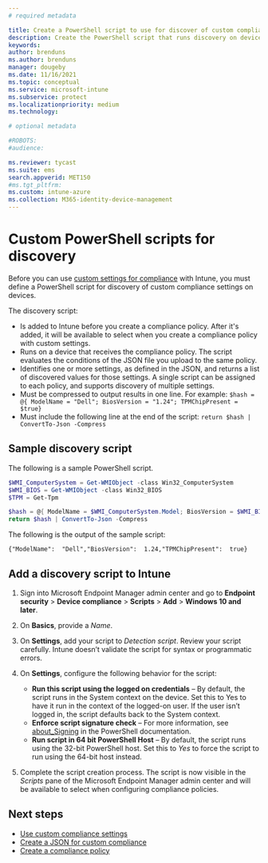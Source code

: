 ```yaml
---
# required metadata

title: Create a PowerShell script to use for discover of custom compliance settings in Microsoft Intune
description: Create the PowerShell script that runs discovery on devices that receive device compliance policies for custom settings in Intune.
keywords:
author: brenduns
ms.author: brenduns
manager: dougeby
ms.date: 11/16/2021
ms.topic: conceptual
ms.service: microsoft-intune
ms.subservice: protect
ms.localizationpriority: medium
ms.technology:

# optional metadata

#ROBOTS:
#audience:

ms.reviewer: tycast
ms.suite: ems
search.appverid: MET150
#ms.tgt_pltfrm:
ms.custom: intune-azure
ms.collection: M365-identity-device-management
---
```


# Custom PowerShell scripts for discovery

Before you can use [custom settings for compliance](../protect/compliance-use-custom-settings.md) with Intune, you must define a PowerShell script for discovery of custom compliance settings on devices.

The discovery script:

- Is added to Intune before you create a compliance policy. After it's added, it will be available to select when you create a compliance policy with custom settings.
- Runs on a device that receives the compliance policy. The script evaluates the conditions of the JSON file you upload to the same policy.
- Identifies one or more settings, as defined in the JSON, and returns a list of discovered values for those settings. A single script can be assigned to each policy, and supports discovery of multiple settings.
- Must be compressed to output results in one line. For example: `$hash = @{ ModelName = "Dell"; BiosVersion = "1.24"; TPMChipPresent = $true}`
- Must include the following line at the end of the script: `return $hash | ConvertTo-Json -Compress`

## Sample discovery script

The following is a sample PowerShell script.

```powershell
$WMI_ComputerSystem = Get-WMIObject -class Win32_ComputerSystem
$WMI_BIOS = Get-WMIObject -class Win32_BIOS 
$TPM = Get-Tpm

$hash = @{ ModelName = $WMI_ComputerSystem.Model; BiosVersion = $WMI_BIOS.SMBIOSBIOSVersion; TPMChipPresent = $TPM.TPMPresent}
return $hash | ConvertTo-Json -Compress
```

The following is the output of the sample script:

```
{"ModelName":  "Dell","BiosVersion":  1.24,"TPMChipPresent":  true}
```

## Add a discovery script to Intune

1. Sign into Microsoft Endpoint Manager admin center and go to  **Endpoint security** > **Device compliance** > **Scripts** > **Add** > **Windows 10 and later**.
2. On **Basics**, provide a *Name*.
3. On **Settings**, add your script to *Detection script*. Review your script carefully. Intune doesn’t validate the script for syntax or programmatic errors.
4. On **Settings**, configure the following behavior for the script:

   - **Run this script using the logged on credentials** – By default, the script runs in the System context on the device. Set this to Yes to have it run in the context of the logged-on user. If the user isn’t logged in, the script defaults back to the System context.
   - **Enforce script signature check** – For more information, see [about_Signing](/powershell/module/microsoft.powershell.core/about/about_signing?view=powershell-7.1&preserve-view=true) in the PowerShell documentation.
   - **Run script in 64 bit PowerShell Host** – By default, the script runs using the 32-bit PowerShell host. Set this to *Yes* to force the script to run using the 64-bit host instead.

5. Complete the script creation process. The script is now visible in the *Scripts* pane of the Microsoft Endpoint Manager admin center and will be available to select when configuring compliance policies.

## Next steps

- [Use custom compliance settings](../protect/compliance-use-custom-settings.md)  
- [Create a JSON for custom compliance](../protect/compliance-custom-json.md)
- [Create a compliance policy](../protect/create-compliance-policy.md)
